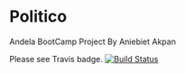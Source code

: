 # Politico
Andela BootCamp Project By Aniebiet Akpan

Please see Travis badge.
[![Build Status](https://travis-ci.org/elniebiet/Politico.svg?branch=develop)](https://travis-ci.org/elniebiet/Politico)
